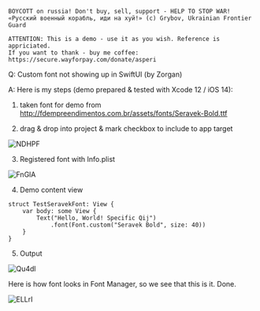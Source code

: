```
BOYCOTT on russia! Don't buy, sell, support - HELP TO STOP WAR!
«Русский военный корабль, иди на хуй!» (c) Grybov, Ukrainian Frontier Guard

ATTENTION: This is a demo - use it as you wish. Reference is appriciated.
If you want to thank - buy me coffee: https://secure.wayforpay.com/donate/asperi
```

Q: Custom font not showing up in SwiftUI (by Zorgan)

A: Here is my steps (demo prepared & tested with Xcode 12 / iOS 14):

1) taken font for demo from  http://fdempreendimentos.com.br/assets/fonts/Seravek-Bold.ttf

2) drag & drop into project & mark checkbox to include to app target

![NDHPF](https://user-images.githubusercontent.com/62171579/168812411-6c96ad58-272b-44dd-9735-2d5fd0ce6b35.png)

3) Registered font with Info.plist

![FnGlA](https://user-images.githubusercontent.com/62171579/168812453-cf50f03d-0581-4d60-88df-f27533de2ee6.png)


4) Demo content view

```
struct TestSeravekFont: View {
    var body: some View {
        Text("Hello, World! Specific Qij")
			.font(Font.custom("Seravek Bold", size: 40))
    }
}
```

5) Output

![Qu4dl](https://user-images.githubusercontent.com/62171579/168812487-62a22f08-b1c7-49d7-9f68-4b83b444e37b.png)

Here is how font looks in Font Manager, so we see that this is it. Done.

![ELLrI](https://user-images.githubusercontent.com/62171579/168812552-c1a77e54-6b9e-4698-aae8-c1994f8503a5.png)

